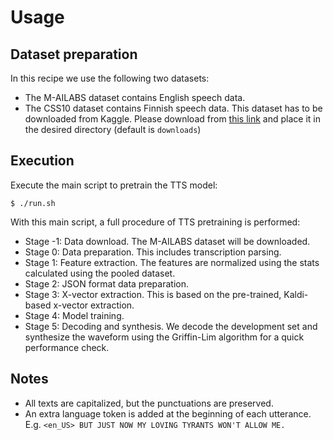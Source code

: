 # Usage

## Dataset preparation

In this recipe we use the following two datasets:

- The M-AILABS dataset contains English speech data.
- The CSS10 dataset contains Finnish speech data. This dataset has to be downloaded from Kaggle. Please download from [this link](https://www.kaggle.com/bryanpark/finnish-single-speaker-speech-dataset) and place it in the desired directory (default is `downloads`)

## Execution

Execute the main script to pretrain the TTS model:

```
$ ./run.sh
```

With this main script, a full procedure of TTS pretraining is performed:

- Stage -1: Data download. The M-AILABS dataset will be downloaded.
- Stage 0: Data preparation. This includes transcription parsing.
- Stage 1: Feature extraction. The features are normalized using the stats calculated using the pooled dataset.
- Stage 2: JSON format data preparation.
- Stage 3: X-vector extraction. This is based on the pre-trained, Kaldi-based x-vector extraction.
- Stage 4: Model training.
- Stage 5: Decoding and synthesis. We decode the development set and synthesize the waveform using the Griffin-Lim algorithm for a quick performance check.

## Notes

- All texts are capitalized, but the punctuations are preserved.
- An extra language token is added at the beginning of each utterance. E.g. `<en_US> BUT JUST NOW MY LOVING TYRANTS WON'T ALLOW ME.`
